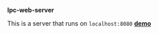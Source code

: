 **Ipc-web-server**

This is a server that runs on ```localhost:8080```
**[demo](https://advance24th.github.io/Project-Nerum/)**
